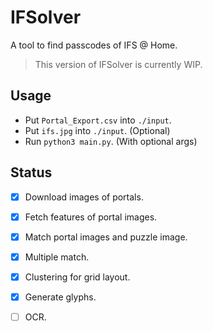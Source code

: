 # IFSolver

A tool to find passcodes of IFS @ Home.

> This version of IFSolver is currently WIP.

## Usage

- Put `Portal_Export.csv` into `./input`.
- Put `ifs.jpg` into `./input`. (Optional)
- Run `python3 main.py`. (With optional args)

## Status
- [x] Download images of portals.
- [x] Fetch features of portal images.
- [x] Match portal images and puzzle image.
- [x] Multiple match.
- [x] Clustering for grid layout.
- [x] Generate glyphs.
- [ ] OCR.

